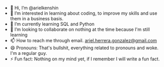 - 👋 Hi, I’m @arielkenshin
- 👀 I’m interested in learning about coding, to improve my skills and use them in a business basis.
- 🌱 I’m currently learning SQL and Python
- 💞️ I’m looking to collaborate on nothing at the time because I'm still learning
- 📫 How to reach me through email. ariel.herrera.gonzalez@gmail.com
- 😄 Pronouns: That's bullshit, everything related to pronouns and woke. I'm a regular guy.
- ⚡ Fun fact: Nothing on my mind yet, if I remember I will write a fun fact. 

<!---
arielkenshin/arielkenshin is a ✨ special ✨ repository because its `README.md` (this file) appears on your GitHub profile.
You can click the Preview link to take a look at your changes.
--->

